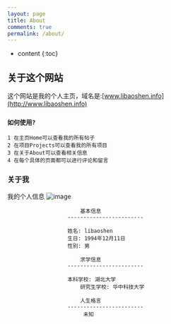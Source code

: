 ```yaml
---
layout: page
title: About
comments: true
permalink: /about/
---
```


* content
{:toc}

## 关于这个网站
这个网站是我的个人主页，域名是:[www.libaoshen.info](http://www.libaoshen.info)

### `如何使用?`
	
	1 在主页Home可以查看我的所有帖子
	2 在项目Projects可以查看我的所有项目
	3 在关于About可以查看相关信息
	4 在每个具体的页面都可以进行评论和留言
	
	


### 关于我
我的个人信息
![image](http://omudax3hz.bkt.clouddn.com/image/myInfo/libaoshen.JPG)

						   基本信息
					   ------------------------
					   
					   姓名: libaoshen
					   生日: 1994年12月11日
					   性别: 男
    
						   求学信息
					   ------------------------
					   
					   本科学校: 湖北大学
				           研究生学校: 华中科技大学
    
						   人生格言
					   ------------------------
						    未知

